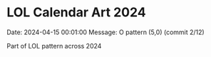 # LOL Calendar Art 2024

Date: 2024-04-15 00:01:00
Message: O pattern (5,0) (commit 2/12)

Part of LOL pattern across 2024
